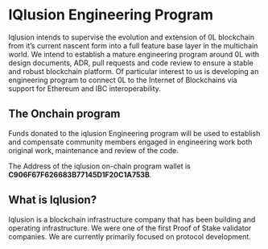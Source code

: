 # IQlusion Engineering Program
Iqlusion intends to supervise the evolution and extension of 0L blockchain from it’s current nascent form into a full feature base layer in the multichain world. We intend to establish a mature engineering program around 0L with design documents, ADR, pull requests and code review to ensure a stable and robust blockchain platform. Of particular interest to us is developing an engineering program to connect 0L to the Internet of Blockchains via support for Ethereum and IBC interoperability.




## The Onchain program




Funds donated to the iqlusion Engineering program will be used to establish and compensate community members engaged in engineering work both original work, maintenance and review of the code.




The Address of the iqlusion on-chain program wallet is **C906F67F626683B77145D1F20C1A753B**.




## What is Iqlusion?




Iqlusion is a blockchain infrastructure company that has been building and operating infrastructure. We were one of the first Proof of Stake validator companies. We are currently primarily focused on protocol development.
